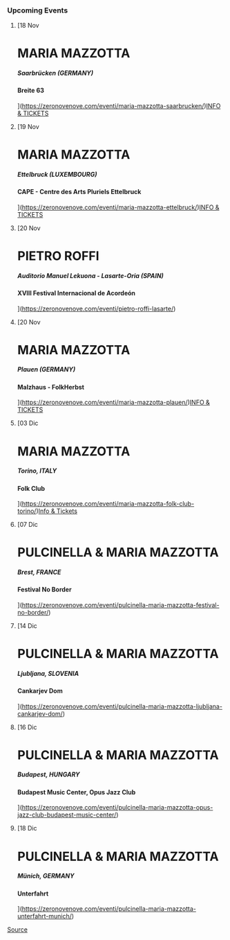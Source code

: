 ### Upcoming Events

1.  [18 Nov
    
    MARIA MAZZOTTA
    ==============
    
    ##### Saarbrücken (GERMANY)
    
    #### Breite 63
    
    ](https://zeronovenove.com/eventi/maria-mazzotta-saarbrucken/)[INFO & TICKETS](https://breite63.de/index.php/maria-mazzotta-bruno-galeone-2021-2)
2.  [19 Nov
    
    MARIA MAZZOTTA
    ==============
    
    ##### Ettelbruck (LUXEMBOURG)
    
    #### CAPE - Centre des Arts Pluriels Ettelbruck
    
    ](https://zeronovenove.com/eventi/maria-mazzotta-ettelbruck/)[INFO & TICKETS](https://ticket.luxembourg-ticket.lu/eventim.webshop/webticket/bestseatselect?eventId=31006)
3.  [20 Nov
    
    PIETRO ROFFI
    ============
    
    ##### Auditorio Manuel Lekuona - Lasarte-Oria (SPAIN)
    
    #### XVIII Festival Internacional de Acordeón
    
    ](https://zeronovenove.com/eventi/pietro-roffi-lasarte/)
4.  [20 Nov
    
    MARIA MAZZOTTA
    ==============
    
    ##### Plauen (GERMANY)
    
    #### Malzhaus - FolkHerbst
    
    ](https://zeronovenove.com/eventi/maria-mazzotta-plauen/)[INFO & TICKETS](https://www.eventim.de/eventseries/maria-mazotta-2985773/)
5.  [03 Dic
    
    MARIA MAZZOTTA
    ==============
    
    ##### Torino, ITALY
    
    #### Folk Club
    
    ](https://zeronovenove.com/eventi/maria-mazzotta-folk-club-torino/)[Info & Tickets](https://www.folkclub.it/it/concerti/26/maria-mazzotta/)
6.  [07 Dic
    
    PULCINELLA & MARIA MAZZOTTA
    ===========================
    
    ##### Brest, FRANCE
    
    #### Festival No Border
    
    ](https://zeronovenove.com/eventi/pulcinella-maria-mazzotta-festival-no-border/)
7.  [14 Dic
    
    PULCINELLA & MARIA MAZZOTTA
    ===========================
    
    ##### Ljubljana, SLOVENIA
    
    #### Cankarjev Dom
    
    ](https://zeronovenove.com/eventi/pulcinella-maria-mazzotta-ljubljana-cankarjev-dom/)
8.  [16 Dic
    
    PULCINELLA & MARIA MAZZOTTA
    ===========================
    
    ##### Budapest, HUNGARY
    
    #### Budapest Music Center, Opus Jazz Club
    
    ](https://zeronovenove.com/eventi/pulcinella-maria-mazzotta-opus-jazz-club-budapest-music-center/)
9.  [18 Dic
    
    PULCINELLA & MARIA MAZZOTTA
    ===========================
    
    ##### Münich, GERMANY
    
    #### Unterfahrt
    
    ](https://zeronovenove.com/eventi/pulcinella-maria-mazzotta-unterfahrt-munich/)

[Source](https://zeronovenove.com/event-listing/)